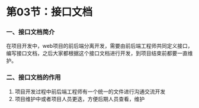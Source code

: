 # 第03节：接口文档

### 一、接口文档简介

在项目开发中，web项目的前后端分离开发，需要由前后端工程师共同定义接口，编写接口文档，之后大家都根据这个接口文档进行开发，到项目结束前都要一直维护。

### 二、接口文档的作用

1. 项目开发过程中前后端工程师有一个统一的文件进行沟通交流开发
2. 项目维护中或者项目人员更迭，方便后期人员查看，维护